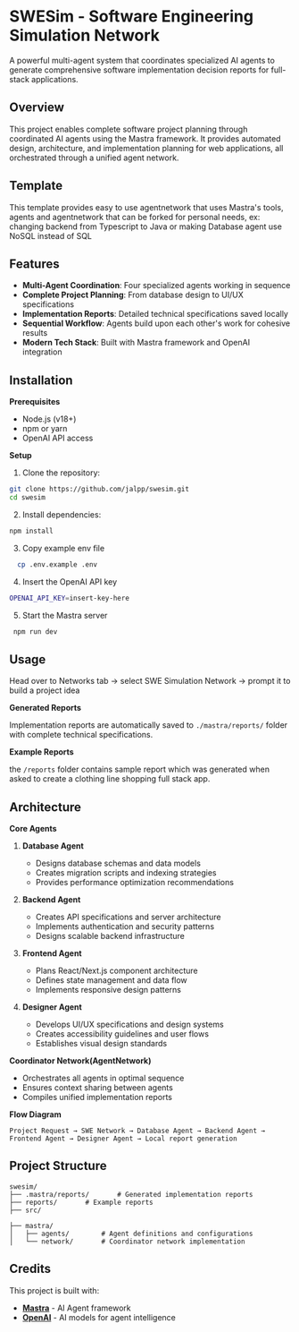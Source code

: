 # SWESim - Software Engineering Simulation Network

A powerful multi-agent system that coordinates specialized AI agents to generate comprehensive software implementation decision reports for full-stack applications.

## Overview

This project enables complete software project planning through coordinated AI agents using the Mastra framework. It provides automated design, architecture, and implementation planning for web applications, all orchestrated through a unified agent network.

## Template

This template provides easy to use agentnetwork that uses Mastra's tools, agents and agentnetwork that can be forked for personal needs, ex: changing backend from Typescript to Java or making Database agent use NoSQL instead of SQL

## Features

* **Multi-Agent Coordination**: Four specialized agents working in sequence
* **Complete Project Planning**: From database design to UI/UX specifications  
* **Implementation Reports**: Detailed technical specifications saved locally
* **Sequential Workflow**: Agents build upon each other's work for cohesive results
* **Modern Tech Stack**: Built with Mastra framework and OpenAI integration

## Installation

**Prerequisites**
* Node.js (v18+)
* npm or yarn
* OpenAI API access

**Setup**

1. Clone the repository:
```bash
git clone https://github.com/jalpp/swesim.git
cd swesim
```

2. Install dependencies:
```bash
npm install
```

3. Copy example env file
```bash
  cp .env.example .env
```

4. Insert the OpenAI API key

```bash
OPENAI_API_KEY=insert-key-here
```

5. Start the Mastra server
```bash
 npm run dev
```

## Usage

Head over to Networks tab -> select SWE Simulation Network -> prompt it to build a project idea 


**Generated Reports**

Implementation reports are automatically saved to `./mastra/reports/` folder with complete technical specifications.

**Example Reports**

the `/reports` folder contains sample report which was generated when asked to create a clothing line shopping full stack app.

## Architecture

**Core Agents**

1. **Database Agent**
   * Designs database schemas and data models
   * Creates migration scripts and indexing strategies
   * Provides performance optimization recommendations

2. **Backend Agent** 
   * Creates API specifications and server architecture
   * Implements authentication and security patterns
   * Designs scalable backend infrastructure

3. **Frontend Agent**
   * Plans React/Next.js component architecture
   * Defines state management and data flow
   * Implements responsive design patterns

4. **Designer Agent**
   * Develops UI/UX specifications and design systems
   * Creates accessibility guidelines and user flows
   * Establishes visual design standards

**Coordinator Network(AgentNetwork)**
* Orchestrates all agents in optimal sequence
* Ensures context sharing between agents
* Compiles unified implementation reports

**Flow Diagram**

```
Project Request → SWE Network → Database Agent → Backend Agent → Frontend Agent → Designer Agent → Local report generation 
```

## Project Structure

```
swesim/
├── .mastra/reports/       # Generated implementation reports
├── reports/       # Example reports
├── src/

├── mastra/
│   ├── agents/        # Agent definitions and configurations
│   └── network/       # Coordinator network implementation

```


## Credits

This project is built with:
* [**Mastra**](https://mastra.ai/) - AI Agent framework
* [**OpenAI**](https://openai.com/) - AI models for agent intelligence
